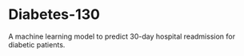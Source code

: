 # Diabetes-130
A machine learning model to predict 30-day hospital readmission for diabetic patients.
